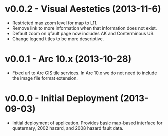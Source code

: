 v0.0.2 - Visual Aestetics (2013-11-6)
=====================================
 * Restricted max zoom level for map to L11.
 * Remove link to more information when that information does not exist.
 * Default zoom on qfault page now includes AK and Conterminous US.
 * Change legend titles to be more descriptive.

v0.0.1 - Arc 10.x (2013-10-28)
==============================
 * Fixed url to Arc GIS tile services. In Arc 10.x we do not need to include the
   image file format extension.

v0.0.0 - Initial Deployment (2013-09-03)
========================================
 * Initial deployment of application. Provides basic map-based interface for
   quaternary, 2002 hazard, and 2008 hazard fault data.
